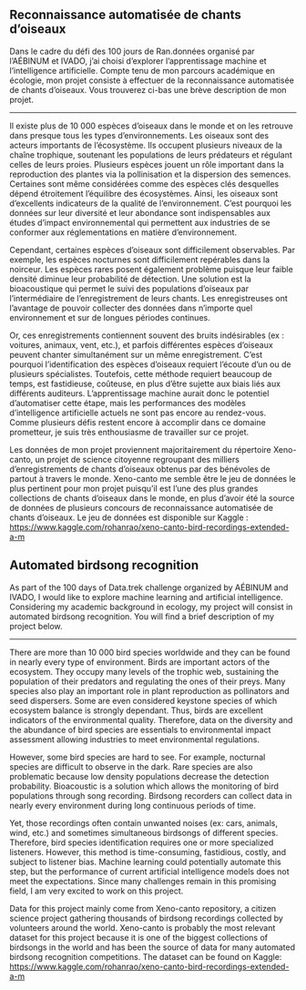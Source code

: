 ## Reconnaissance automatisée de chants d’oiseaux

Dans le cadre du défi des 100 jours de Ran.données organisé par l’AÉBINUM et IVADO, j’ai choisi d’explorer l’apprentissage machine et l’intelligence artificielle. Compte tenu de mon parcours académique en écologie, mon projet consiste à effectuer de la reconnaissance automatisée de chants d’oiseaux. Vous trouverez ci-bas une brève description de mon projet.
***********************************************************************************************************************************************************************************
Il existe plus de 10 000 espèces d’oiseaux dans le monde et on les retrouve dans presque tous les types d’environnements. Les oiseaux sont des acteurs importants de l’écosystème. Ils occupent plusieurs niveaux de la chaîne trophique, soutenant les populations de leurs prédateurs et régulant celles de leurs proies. Plusieurs espèces jouent un rôle important dans la reproduction des plantes via la pollinisation et la dispersion des semences.  Certaines sont même considérées comme des espèces clés desquelles dépend étroitement l’équilibre des écosystèmes. Ainsi, les oiseaux sont d’excellents indicateurs de la qualité de l’environnement. C’est pourquoi les données sur leur diversité et leur abondance sont indispensables aux études d’impact environnemental qui permettent aux industries de se conformer aux réglementations en matière d’environnement.

Cependant, certaines espèces d’oiseaux sont difficilement observables. Par exemple, les espèces nocturnes sont difficilement repérables dans la noirceur. Les espèces rares posent également problème puisque leur faible densité diminue leur probabilité de détection. Une solution est la bioacoustique qui permet le suivi des populations d’oiseaux par l’intermédiaire de l’enregistrement de leurs chants. Les enregistreuses ont l’avantage de pouvoir collecter des données dans n’importe quel environnement et sur de longues périodes continues.

Or, ces enregistrements contiennent souvent des bruits indésirables (ex : voitures, animaux, vent, etc.), et parfois différentes espèces d’oiseaux peuvent chanter simultanément sur un même enregistrement. C’est pourquoi l’identification des espèces d’oiseaux requiert l’écoute d’un ou de plusieurs spécialistes. Toutefois, cette méthode requiert beaucoup de temps, est fastidieuse, coûteuse, en plus d’être sujette aux biais liés aux différents auditeurs. L’apprentissage machine aurait donc le potentiel d’automatiser cette étape, mais les performances des modèles d’intelligence artificielle actuels ne sont pas encore au rendez-vous. Comme plusieurs défis restent encore à accomplir dans ce domaine prometteur, je suis très enthousiasme de travailler sur ce projet.

Les données de mon projet proviennent majoritairement du répertoire Xeno-canto, un projet de science citoyenne regroupant des milliers d’enregistrements de chants d’oiseaux obtenus par des bénévoles de partout à travers le monde. Xeno-canto me semble être le jeu de données le plus pertinent pour mon projet puisqu’il est l’une des plus grandes collections de chants d’oiseaux dans le monde, en plus d’avoir été la source de données de plusieurs concours de reconnaissance automatisée de chants d’oiseaux. Le jeu de données est disponible sur Kaggle : https://www.kaggle.com/rohanrao/xeno-canto-bird-recordings-extended-a-m 

## Automated birdsong recognition

As part of the 100 days of Data.trek challenge organized by AÉBINUM and IVADO, I would like to explore machine learning and artificial intelligence. Considering my academic background in ecology, my project will consist in automated birdsong recognition. You will find a brief description of my project below.
*********************************************************************************************************************************************************************************
There are more than 10 000 bird species worldwide and they can be found in nearly every type of environment. Birds are important actors of the ecosystem. They occupy many levels of the trophic web, sustaining the population of their predators and regulating the ones of their preys. Many species also play an important role in plant reproduction as pollinators and seed dispersers. Some are even considered keystone species of which ecosystem balance is strongly dependant. Thus, birds are excellent indicators of the environmental quality. Therefore, data on the diversity and the abundance of bird species are essentials to environmental impact assessment allowing industries to meet environmental regulations.

However, some bird species are hard to see. For example, nocturnal species are difficult to observe in the dark. Rare species are also problematic because low density populations decrease the detection probability. Bioacoustic is a solution which allows the monitoring of bird populations through song recording. Birdsong recorders can collect data in nearly every environment during long continuous periods of time.

Yet, those recordings often contain unwanted noises (ex: cars, animals, wind, etc.) and sometimes simultaneous birdsongs of different species. Therefore, bird species identification requires one or more specialized listeners. However, this method is time-consuming, fastidious, costly, and subject to listener bias. Machine learning could potentially automate this step, but the performance of current artificial intelligence models does not meet the expectations. Since many challenges remain in this promising field, I am very excited to work on this project.

Data for this project mainly come from Xeno-canto repository, a citizen science project gathering thousands of birdsong recordings collected by volunteers around the world. Xeno-canto is probably the most relevant dataset for this project because it is one of the biggest collections of birdsongs in the world and has been the source of data for many automated birdsong recognition competitions. The dataset can be found on Kaggle: https://www.kaggle.com/rohanrao/xeno-canto-bird-recordings-extended-a-m

